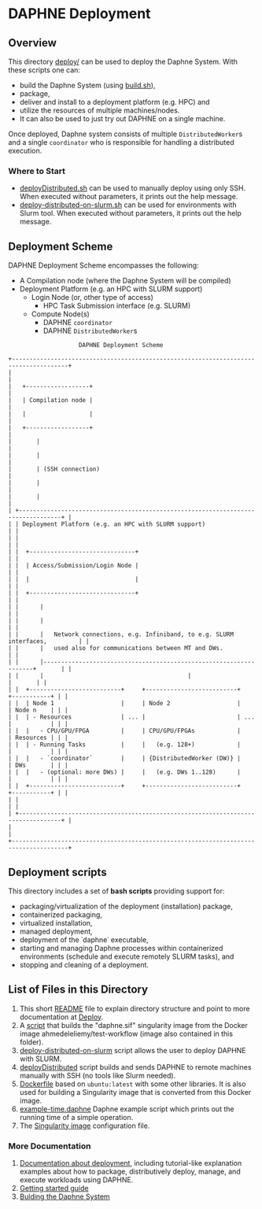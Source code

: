 <!--
Copyright 2022 The DAPHNE Consortium

Licensed under the Apache License, Version 2.0 (the "License");
you may not use this file except in compliance with the License.
You may obtain a copy of the License at

http://www.apache.org/licenses/LICENSE-2.0

Unless required by applicable law or agreed to in writing, software
distributed under the License is distributed on an "AS IS" BASIS,
WITHOUT WARRANTIES OR CONDITIONS OF ANY KIND, either express or implied.
See the License for the specific language governing permissions and
limitations under the License.
-->

# DAPHNE Deployment


## Overview

This directory [deploy/](/deploy/) can be used to deploy the Daphne System.
With these scripts one can:
- build  the Daphne System (using [build.sh](/build.sh)),
- package,
- deliver and install to a deployment platform (e.g. HPC) and
- utilize the resources of multiple machines/nodes.
- It can also be used to just try out DAPHNE on a single machine.

Once deployed, Daphne system consists of multiple `DistributedWorker`s and a single `coordinator` who is responsible for handling a distributed execution.

### Where to Start

- [deployDistributed.sh](deployDistributed.sh) can be used to manually deploy using only SSH. When executed without parameters, it prints out the help message. 
- [deploy-distributed-on-slurm.sh](deploy-distributed-on-slurm.sh) can be used for environments with Slurm tool. When executed without parameters, it prints out the help message.
## Deployment Scheme

DAPHNE Deployment Scheme encompasses the following:

- A Compilation node (where the Daphne System will be compiled)
  <!-- - OpenSSH connection to the Deployment Platform
  - (optional) Internet connection to fetch the source code and dependencies -->
- Deployment Platform (e.g. an HPC with SLURM support)
  - Login Node (or, other type of access)
    - HPC Task Submission interface (e.g. SLURM)
  - Compute Node(s)
    <!-- - Interface for provisioned tasks from SLURM -->
    - DAPHNE `coordinator`
    - DAPHNE `DistributedWorker`s

```
                    DAPHNE Deployment Scheme

+--------------------------------------------------------------------------------------+
|                                                                                      |
|   +------------------+                                                               |
|   | Compilation node |                                                               |
|   |                  |                                                               |
|   +------------------+                                                               |
|       |                                                                              |
|       |                                                                              |
|       | (SSH connection)                                                             |
|       |                                                                              |
|       |                                                                              |
| +----------------------------------------------------------------------------------+ |
| | Deployment Platform (e.g. an HPC with SLURM support)                             | |
| |                                                                                  | |
| |  +------------------------------+                                                | |
| |  | Access/Submission/Login Node |                                                | |
| |  |                              |                                                | |
| |  +------------------------------+                                                | |
| |      |                                                                           | |
| |      |                                                                           | |
| |      |   Network connections, e.g. Infiniband, to e.g. SLURM interfaces,         | |
| |      |   used also for communications between MT and DWs.                        | |
| |      |-------------------------------------------------------------------+       | |
| |      |                                         |                         |       | |
| |  +--------------------------+     +--------------------------+     +-----------+ | |
| |  | Node 1                   |     | Node 2                   |     | Node n    | | |
| |  | - Resources              | ... |                          | ... |           | | |
| |  |   - CPU/GPU/FPGA         |     | CPU/GPU/FPGAs            |     | Resources | | |
| |  | - Running Tasks          |     |   (e.g. 128+)            |     |           | | |
| |  |   - `coordinator`        |     | {DistributedWorker (DW)} |     | DWs       | | |
| |  |   - (optional: more DWs) |     |   (e.g. DWs 1..128)      |     |           | | |
| |  +--------------------------+     +--------------------------+     +-----------+ | |
| |                                                                                  | |
| +----------------------------------------------------------------------------------+ |
|                                                                                      |
+--------------------------------------------------------------------------------------+
```

## Deployment scripts

This directory includes a set of **bash scripts** providing support for:
- packaging/virtualization of the deployment (installation) package,
- containerized packaging,
- virtualized installation,
- managed deployment,
- deployment of the ˙daphne˙ executable,
- starting and managing Daphne processes within containerized environments (schedule  and  execute remotely SLURM tasks), and
- stopping and cleaning of a deployment.

## List of Files in this Directory

1. This short [README](README.md) file to explain directory structure and point to more documentation at [Deploy](/doc/Deploy.md).
2. A [script](build-daphne-singularity-image.sh) that builds the "daphne.sif" singularity image from the Docker image ahmedeleliemy/test-workflow (image also contained in this folder).
3. [deploy-distributed-on-slurm](deploy-distributed-on-slurm.sh) script allows the user to deploy DAPHNE with SLURM.
4. [deployDistributed](deployDistributed.sh) script builds and sends DAPHNE to remote machines manually with SSH (no tools like Slurm needed).
5. [Dockerfile](Dockerfile) based on `ubuntu:latest` with some other libraries. It is also used for building a Singularity image that is converted from this Docker image.
6. [example-time.daphne](example-time.daphne) Daphne example script which prints out the running time of a simple operation.
8. The [Singularity image](singularity) configuration file.

### More Documentation

1. [Documentation about deployment](/doc/Deploy.md), including tutorial-like explanation examples about how to package, distributively deploy, manage, and execute workloads using DAPHNE.
2. [Getting started guide](/doc/GettingStarted.md)
3. [Bulding the Daphne System](/doc/development/BuildingDaphne.md)
